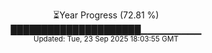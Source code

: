 <p align="center">
⏳Year Progress (72.81 %)<br>
█████████████████████▁▁▁▁▁▁▁▁▁ <br>
<sub>Updated: Tue, 23 Sep 2025 18:03:55 GMT</sub>
</p>

